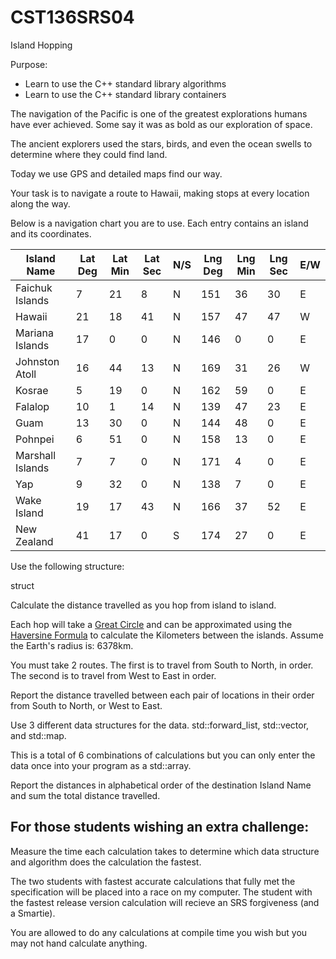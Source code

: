# CST136SRS04
Island Hopping

Purpose:

- Learn to use the C++ standard library algorithms
- Learn to use the C++ standard library containers

The navigation of the Pacific is one of the greatest explorations humans have ever achieved. Some say it was as bold as our exploration of space. 

The ancient explorers used the stars, birds, and even the ocean swells to determine where they could find land. 

Today we use GPS and detailed maps find our way. 

Your task is to navigate a route to Hawaii, making stops at every location along the way.

Below is a navigation chart you are to use. Each entry contains an island and its coordinates. 

| Island Name      | Lat Deg | Lat Min | Lat Sec | N/S | Lng Deg | Lng Min | Lng Sec | E/W | 
| ---------------- | ------- | ------- | ------- | --- | ------- | ------- | ------- | --- |
| Faichuk Islands  |       7 |      21 |       8 |   N |     151 |      36 |      30 |   E |
| Hawaii           |      21 |      18 |      41 |   N |     157 |      47 |      47 |   W |
| Mariana Islands  |      17 |       0 |       0 |   N |     146 |       0 |       0 |   E |
| Johnston Atoll   |      16 |      44 |      13 |   N |     169 |      31 |      26 |   W |
| Kosrae           |       5 |      19 |       0 |   N |     162 |      59 |       0 |   E |
| Falalop          |      10 |       1 |      14 |   N |     139 |      47 |      23 |   E |
| Guam             |      13 |      30 |       0 |   N |     144 |      48 |       0 |   E |
| Pohnpei          |       6 |      51 |       0 |   N |     158 |      13 |       0 |   E |
| Marshall Islands |       7 |       7 |       0 |   N |     171 |       4 |       0 |   E |
| Yap              |       9 |      32 |       0 |   N |     138 |       7 |       0 |   E |
| Wake Island      |      19 |      17 |      43 |   N |     166 |      37 |      52 |   E |
| New Zealand      |      41 |      17 |       0 |   S |     174 |      27 |       0 |   E |

Use the following structure:

struct

Calculate the distance travelled as you hop from island to island. 

Each hop will take a [Great Circle](https://en.wikipedia.org/wiki/Great-circle_distance) and can be approximated using the [Haversine Formula](https://en.wikipedia.org/wiki/Haversine_formula) to calculate the Kilometers between the islands. Assume the Earth's radius is: 6378km. 

You must take 2 routes. The first is to travel from South to North, in order. The second is to travel from West to East in order. 

Report the distance travelled between each pair of locations in their order from South to North, or West to East. 

Use 3 different data structures for the data. std::forward_list, std::vector, and std::map. 

This is a total of 6 combinations of calculations but you can only enter the data once into your program as a std::array. 

Report the distances in alphabetical order of the destination Island Name and sum the total distance travelled. 

## For those students wishing an extra challenge:

Measure the time each calculation takes to determine which data structure and algorithm does the calculation the fastest. 

The two students with fastest accurate calculations that fully met the specification will be placed into a race on my computer. The student with the fastest release version calculation will recieve an SRS forgiveness (and a Smartie). 

You are allowed to do any calculations at compile time you wish but you may not hand calculate anything. 
